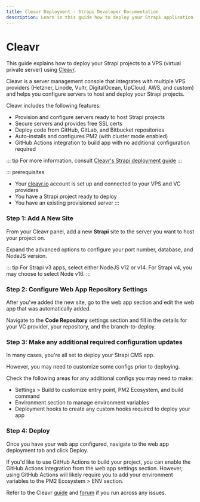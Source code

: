 ```yaml
---
title: Cleavr Deployment - Strapi Developer Documentation
description: Learn in this guide how to deploy your Strapi application to popular VPS providers using Cleavr.
---
```


# Cleavr

This guide explains how to deploy your Strapi projects to a VPS (virtual private server) using [Cleavr](https://cleavr.io).

Cleavr is a server management console that integrates with multiple VPS providers (Hetzner, Linode, Vultr, DigitalOcean, UpCloud, AWS, and custom) and helps you configure servers to host and deploy your Strapi projects.

Cleavr includes the following features:

- Provision and configure servers ready to host Strapi projects
- Secure servers and provides free SSL certs
- Deploy code from GitHub, GitLab, and Bitbucket repositories
- Auto-installs and configures PM2 (with cluster mode enabled)
- GitHub Actions integration to build app with no additional configuration required

::: tip
For more information, consult [Cleavr's Strapi deployment guide](https://docs.cleavr.io/guides/strapi-cms)
:::

::: prerequisites
- Your [cleavr.io](https://cleavr.io) account is set up and connected to your VPS and VC providers
- You have a Strapi project ready to deploy
- You have an existing provisioned server
:::

### Step 1: Add A New Site

From your Cleavr panel, add a new **Strapi** site to the server you want to host your project on. 

Expand the advanced options to configure your port number, database, and NodeJS version. 

::: tip
For Strapi v3 apps, select either NodeJS v12 or v14. For Strapi v4, you may choose to select Node v16. 
:::

### Step 2: Configure Web App Repository Settings

After you've added the new site, go to the web app section and edit the web app that was automatically added. 

Navigate to the **Code Repository** settings section and fill in the details for your VC provider, your repository, and the branch-to-deploy. 

### Step 3: Make any additional required configuration updates

In many cases, you're all set to deploy your Strapi CMS app. 

However, you may need to customize some configs prior to deploying. 

Check the following areas for any additional configs you may need to make: 

- Settings > Build to customize entry point, PM2 Ecosystem, and build command
- Environment section to manage environment variables
- Deployment hooks to create any custom hooks required to deploy your app

### Step 4: Deploy

Once you have your web app configured, navigate to the web app deployment tab and click Deploy. 

If you'd like to use GitHub Actions to build your project, you can enable the GitHub Actions integration from the web app settings section. However, using GitHub Actions 
will likely require you to add your environment variables to the PM2 Ecosystem > ENV section. 

Refer to the Cleavr [guide](https://docs.cleavr.io/guides/strapi-cms/) and [forum](https://forum.cleavr.io/) if you run across any issues. 
